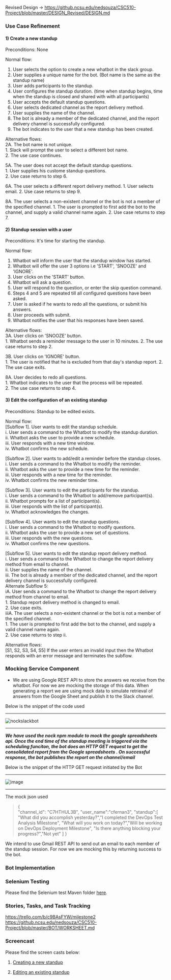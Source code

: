Revised Design -> https://github.ncsu.edu/nedsouza/CSC510-Project/blob/master/DESIGN_Revised/DESIGN.md

### Use Case Refinement  

#### 1) Create a new standup

Preconditions: None

Normal flow:
1. User selects the option to create a new whatbot in the slack group.
2. User supplies a unique name for the bot. (Bot name is the same as the standup name)
3. User adds participants to the standup.
4. User configures the standup duration. (time when standup begins, time when the standup is closed and shared with with all participants)
5. User accepts the default standup questions.
6. User selects dedicated channel as the report delivery method.
7. User supplies the name of the channel.
8. The bot is already a member of the dedicated channel, and the report delivery channel is successfully configured.
9. The bot indicates to the user that a new standup has been created. 

Alternative flows:  
2A. The bot name is not unique.  
	1. Slack will prompt the user to select a different bot name.  
	2. The use case continues.  

5A. The user does not accept the default standup questions.  
	1. User supplies his custome standup questions.  
	2. Use case returns to step 6.  
	
6A. The user selects a different report delivery method.
	1. User selects email.
	2. Use case returns to step 9.
	
8A. The user selects a non-existent channel or the bot is not a member of the specified channel.
	1. The user is prompted to first add the bot to the channel, and supply a valid channel name again.
	2. Use case returns to step 7.

#### 2) Standup session with a user

Preconditions: It's time for starting the standup.

Normal flow:  
1. Whatbot will inform the user that the standup window has started.
2. Whatbot will offer the user 3 options i.e 'START', 'SNOOZE' and 'IGNORE'.
3. User clicks on the 'START' button.
4. Whatbot will ask a question.
5. User will respond to the question, or enter the skip question command.
6. Steps 4 and 5 are repeated till all configured questions have been asked.
7. User is asked if he wants to redo all the questions, or submit his answers.
8. User proceeds with submit.
9. Whatbot notifies the user that his responses have been saved.

Alternative flows:  
3A. User clicks on 'SNOOZE' button.  
	1. Whatbot sends a reminder message to the user in 10 minutes. 
	2. The use case returns to step 2.
	
3B. User clicks on 'IGNORE' button.  
	1. The user is notified that he is excluded from that day's standup report.
	2. The use case exits.
	
8A. User decides to redo all questions.  
	1. Whatbot indicates to the user that the process will be repeated.  
	2. The use case returns to step 4.  

#### 3) Edit the configuration of an existing standup

Preconditions: Standup to be edited exists.

Normal flow:  
[Subflow 1]. User wants to edit the standup schedule.  
	i. User sends a command to the Whatbot to modify the standup duration.  
   	ii. Whatbot asks the user to provide a new schedule.  
   	iii. User responds with a new time window.  
   	iv. Whatbot confirms the new schedule.  

[Subflow 2]. User wants to add/edit a reminder before the standup closes.  
	i. User sends a command to the Whatbot to modify the reminder.  
	ii. Whatbot asks the user to provide a new time for the reminder.  
	iii. User responds with a new time for the reminder.  
	iv. Whatbot confirms the new reminder time.  

[Subflow 3]. User wants to edit the participants for the standup.  
	i. User sends a command to the Whatbot to add/remove participant(s).  
	ii. Whatbot prompts for a list of participant(s).  
	iii. User responds with the list of participant(s).  
	iv. Whatbot acknowledges the changes.  

[Subflow 4]. User wants to edit the standup questions.  
	i. User sends a command to the Whatbot to modify questions.  
	ii. Whatbot asks the user to provide a new set of questions.  
	iii. User responds with the new questions.  
	iv. Whatbot confirms the new questions.  
	
[Subflow 5]. User wants to edit the standup report delivery method.  
	i. User sends a command to the Whatbot to change the report delivery method from email to channel.  
	ii. User supplies the name of the channel.  
	iii. The bot is already a member of the dedicated channel, and the report delivery channel is successfully configured.  
	Alternate Subflow 5:  
	iA. User sends a command to the Whatbot to change the report delivery method from channel to email.  
	1. Standup report delivery method is changed to email.  
	2. Use case exits.  
	iiiA. The user selects a non-existent channel or the bot is not a member of the specified channel.  
	1. The user is prompted to first add the bot to the channel, and supply a valid channel name again.  
	2. Use case returns to step ii.   

Alternative flows:  
[S1, S2, S3, S4, S5] If the user enters an invalid input then the Whatbot responds with an error message and terminates the subflow.


### Mocking Service Component
* We are using Google REST API to store the answers we receive from the whatbot. For now we are mocking the storage of this data. When generating a report we are using mock data to simulate retrieval of answers from the Google Sheet and publish it to the Slack channel.

Below is the snippet of the code used
********************************************************************************

  ![nockslackbot](https://media.github.ncsu.edu/user/6391/files/c55ee540-b9c7-11e7-8a65-34b9faf8c6df)
********************************************************************************
***We have used the nock npm module to mock the google spreadsheets api. Once the end time of the standup meeting is triggered via the scheduling funciton, the bot does an HTTP GET request to get the consolidated report from the Google spreadsheets . On successful response, the bot publishes the report on the channel/email***

Below is the snippet of the HTTP GET request initiated by the Bot
*************************************************************************************
![image](https://media.github.ncsu.edu/user/6391/files/8cb6e466-b9c9-11e7-9507-e39db4416428)
**************************************************************************************

The mock json used 

>{  
            "channel_id": "C7HTHUL3B",
            "user_name":"cfernan3",
            "standup":[
               "What did you accomplish yesterday?","I completed the DevOps Test Analysis Milestone",
               "What will you work on today?","Will be working on DevOps Deployment Milestone",
               "Is there anything blocking your progress?","Not yet"
            ]
         }

We intend to use Gmail REST API to send out an email to each member of the standup session. For now we are mocking this by returning success to the bot.

### Bot Implementation  

### Selenium Testing  
Please find the Selenium test Maven folder [here](Selenium).

### Stories, Tasks, and Task Tracking  

https://trello.com/b/c9BAsFYW/milestone2
https://github.ncsu.edu/nedsouza/CSC510-Project/blob/master/BOT/WORKSHEET.md

### Screencast
Please find the screen casts below:
1. [Creating a new standup](https://youtu.be/hLl3-K6LaPo)

2. [Editing an existing standup](https://youtu.be/Px0WkkErilQ)
